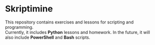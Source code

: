 # Skriptimine

This repository contains exercises and lessons for scripting and programming.  
Currently, it includes **Python** lessons and homework. In the future, it will also include **PowerShell** and **Bash** scripts.
